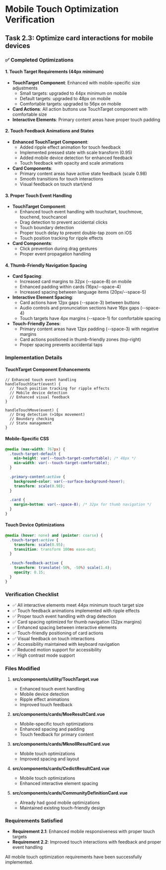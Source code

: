 # Mobile Touch Optimization Verification

## Task 2.3: Optimize card interactions for mobile devices

### ✅ Completed Optimizations

#### 1. Touch Target Requirements (44px minimum)
- **TouchTarget Component**: Enhanced with mobile-specific size adjustments
  - Small targets: upgraded to 44px minimum on mobile
  - Default targets: upgraded to 48px on mobile  
  - Comfortable targets: upgraded to 56px on mobile
- **Card Actions**: All action buttons use TouchTarget component with comfortable size
- **Interactive Elements**: Primary content areas have proper touch padding

#### 2. Touch Feedback Animations and States
- **Enhanced TouchTarget Component**:
  - Added ripple effect animation for touch feedback
  - Implemented pressed state with scale transform (0.95)
  - Added mobile device detection for enhanced feedback
  - Touch feedback with opacity and scale animations
- **Card Components**:
  - Primary content areas have active state feedback (scale 0.98)
  - Smooth transitions for touch interactions
  - Visual feedback on touch start/end

#### 3. Proper Touch Event Handling
- **TouchTarget Component**:
  - Enhanced touch event handling with touchstart, touchmove, touchend, touchcancel
  - Drag detection to prevent accidental clicks
  - Touch boundary detection
  - Proper touch delay to prevent double-tap zoom on iOS
  - Touch position tracking for ripple effects
- **Card Components**:
  - Click prevention during drag gestures
  - Proper event propagation handling

#### 4. Thumb-Friendly Navigation Spacing
- **Card Spacing**:
  - Increased card margins to 32px (--space-8) on mobile
  - Enhanced padding within cards (16px/--space-4)
  - Increased spacing between language items (20px/--space-5)
- **Interactive Element Spacing**:
  - Card actions have 12px gaps (--space-3) between buttons
  - Audio controls and pronunciation sections have 16px gaps (--space-4)
  - Touch targets have 4px margins (--space-1) for comfortable spacing
- **Touch-Friendly Zones**:
  - Primary content areas have 12px padding (--space-3) with negative margins
  - Card actions positioned in thumb-friendly zones (top-right)
  - Proper spacing prevents accidental taps

### Implementation Details

#### TouchTarget Component Enhancements
```vue
// Enhanced touch event handling
handleTouchStart(event) {
  // Touch position tracking for ripple effects
  // Mobile device detection
  // Enhanced visual feedback
}

handleTouchMove(event) {
  // Drag detection (>10px movement)
  // Boundary checking
  // State management
}
```

#### Mobile-Specific CSS
```css
@media (max-width: 767px) {
  .touch-target-default {
    min-height: var(--touch-target-comfortable); /* 48px */
    min-width: var(--touch-target-comfortable);
  }
  
  .primary-content:active {
    background-color: var(--surface-background-hover);
    transform: scale(0.98);
  }
  
  .card {
    margin-bottom: var(--space-8); /* 32px for thumb navigation */
  }
}
```

#### Touch Device Optimizations
```css
@media (hover: none) and (pointer: coarse) {
  .touch-target:active {
    transform: scale(0.95);
    transition: transform 100ms ease-out;
  }
  
  .touch-feedback-active {
    transform: translate(-50%, -50%) scale(1.4);
    opacity: 0.15;
  }
}
```

### Verification Checklist

- ✅ All interactive elements meet 44px minimum touch target size
- ✅ Touch feedback animations implemented with ripple effects
- ✅ Proper touch event handling with drag detection
- ✅ Card spacing optimized for thumb navigation (32px margins)
- ✅ Enhanced spacing between interactive elements
- ✅ Touch-friendly positioning of card actions
- ✅ Visual feedback on touch interactions
- ✅ Accessibility maintained with keyboard navigation
- ✅ Reduced motion support for accessibility
- ✅ High contrast mode support

### Files Modified

1. **src/components/utility/TouchTarget.vue**
   - Enhanced touch event handling
   - Mobile device detection
   - Ripple effect animations
   - Improved touch feedback

2. **src/components/cards/MoeResultCard.vue**
   - Mobile-specific touch optimizations
   - Enhanced spacing and padding
   - Touch feedback for primary content

3. **src/components/cards/MknollResultCard.vue**
   - Mobile touch optimizations
   - Improved spacing and layout

4. **src/components/cards/CedictResultCard.vue**
   - Mobile touch optimizations
   - Enhanced interactive element spacing

5. **src/components/cards/CommunityDefinitionCard.vue**
   - Already had good mobile optimizations
   - Maintained existing touch-friendly design

### Requirements Satisfied

- **Requirement 2.1**: Enhanced mobile responsiveness with proper touch targets
- **Requirement 2.2**: Improved touch interactions with feedback and proper event handling

All mobile touch optimization requirements have been successfully implemented.
